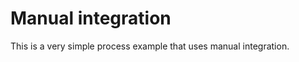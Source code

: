 Manual integration
==================

This is a very simple process example that uses manual integration.
